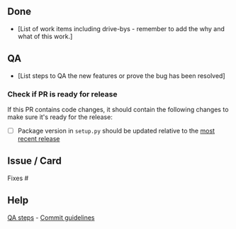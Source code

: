 ## Done

- [List of work items including drive-bys - remember to add the why and what of this work.]

## QA

- [List steps to QA the new features or prove the bug has been resolved]

### Check if PR is ready for release

If this PR contains code changes, it should contain the following changes to make sure it's ready for the release:

- [ ] Package version in `setup.py` should be updated relative to the [most recent release](https://github.com/canonical/canonicalwebteam.directory-parser/releases/latest)


## Issue / Card

Fixes #



## Help

[QA steps](https://discourse.canonical.com/t/qa-steps/152) - [Commit guidelines](https://discourse.canonical.com/t/commit-guidelines/148)

